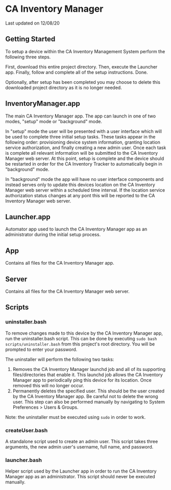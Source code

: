 # CA Inventory Manager

Last updated on 12/08/20

## Getting Started

To setup a device within the CA Inventory Management System perform the following three steps.

First, download this entire project directory. Then, execute the Launcher app. Finally, follow and complete all of the setup instructions. Done.

Optionally, after setup has been completed you may choose to delete this downloaded project directory as it is no longer needed.

## InventoryManager.app

The main CA Inventory Manager app. The app can launch in one of two modes, "setup" mode or "background" mode. 

In "setup" mode the user will be presented with a user interface which will be used to complete three initial setup tasks. These tasks appear in the following order: provisioning device system information, granting location service authorization, and finally creating a new admin user. Once each task is complete all relevant information will be submitted to the CA Inventory Manager web server. At this point, setup is complete and the device should be restarted in order for the CA Inventory Tracker to automatically begin in "background" mode.

In "background" mode the app will have no user interface components and instead serves only to update this devices location on the CA Inventory Manager web server within a scheduled time interval. If the location service authorization status changes at any pont this will be reported to the CA Inventory Manager web server. 

## Launcher.app

Automator app used to launch the CA Inventory Manager app as an administrator during the initial setup process.

## App

Contains all files for the CA Inventory Manager app.

## Server

Contains all files for the CA Inventory Manager web server.

## Scripts

### uninstaller.bash

To remove changes made to this device by the CA Inventory Manager app, run the uninstaller.bash script. This can be done by executing `sudo bash scripts/uninstaller.bash` from this project's root directory. You will be prompted to enter your password.

The uninstaller will perform the following two tasks:
1. Removes the CA Inventory Manager launchd job and all of its supporting files/directories that enable it. This launchd job allows the CA Inventory Manager app to periodically ping this device for its location. Once removed this will no longer occur.
2. Permanently deletes the specified user. This should be the user created by the CA Inventory Manager app. Be careful not to delete the wrong user. This step can also be performed manually by navigating to System Preferences > Users & Groups.

Note: the uninstaller must be executed using `sudo` in order to work.

### createUser.bash 

A standalone script used to create an admin user. This script takes three arguments, the new admin user's username, full name, and password. 

### launcher.bash

Helper script used by the Launcher app in order to run the CA Inventory Manager app as an administrator. This script should never be executed manually.
